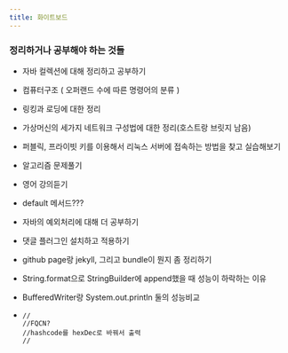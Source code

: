 ```yaml
---
title: 화이트보드
---
```


### 정리하거나 공부해야 하는 것들

* 자바 컬렉션에 대해 정리하고 공부하기

* 컴퓨터구조 ( 오퍼랜드 수에 따른 명령어의 분류 )

* 링킹과 로딩에 대한 정리

* 가상머신의 세가지 네트워크 구성법에 대한 정리(호스트랑 브릿지 남음)

* 퍼블릭, 프라이빗 키를 이용해서 리눅스 서버에 접속하는 방법을 찾고 실습해보기

* 알고리즘 문제풀기

* 영어 강의듣기

* default 메서드???

* 자바의 예외처리에 대해 더 공부하기

* 댓글 플러그인 설치하고 적용하기

* github page랑 jekyll, 그리고 bundle이 뭔지 좀 정리하기

* String.format으로 StringBuilder에 append했을 때 성능이 하락하는 이유

* BufferedWriter랑 System.out.println 둘의 성능비교

* ```
  //
  //FQCN?
  //hashcode를 hexDec로 바꿔서 출력
  //
  ```